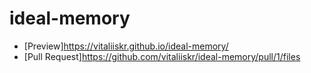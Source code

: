 # ideal-memory
- [Preview]https://vitaliiskr.github.io/ideal-memory/
- [Pull Request]https://github.com/vitaliiskr/ideal-memory/pull/1/files